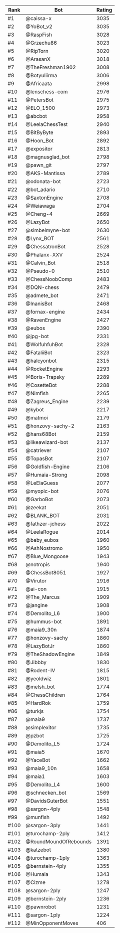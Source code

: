 Rank|Bot|Rating
---|---|---
#1|@caissa-x|3035
#2|@YoBot_v2|3035
#3|@RaspFish|3028
#4|@Grzechu86|3023
#5|@RipTorn|3020
#6|@ArasanX|3018
#7|@TheFreshman1902|3008
#8|@Botyuliirma|3006
#9|@Africaata|2998
#10|@lenschess-com|2976
#11|@PetersBot|2975
#12|@ELO_1500|2973
#13|@abcbot|2958
#14|@LeelaChessTest|2940
#15|@BitByByte|2893
#16|@Hoon_Bot|2892
#17|@expositor|2813
#18|@magnusglad_bot|2798
#19|@pawn_git|2797
#20|@AKS-Mantissa|2789
#21|@odonata-bot|2723
#22|@bot_adario|2710
#23|@SaxtonEngine|2708
#24|@Weiawaga|2704
#25|@Cheng-4|2669
#26|@LazyBot|2650
#27|@simbelmyne-bot|2630
#28|@Lynx_BOT|2561
#29|@ChessatronBot|2528
#30|@Phalanx-XXV|2524
#31|@Calvin_Bot|2518
#32|@Pseudo-0|2510
#33|@ChessNoobComp|2483
#34|@DQN-chess|2479
#35|@admete_bot|2471
#36|@InanisBot|2468
#37|@fornax-engine|2434
#38|@RavenEngine|2427
#39|@eubos|2390
#40|@jpg-bot|2331
#41|@WolfuhfuhBot|2328
#42|@FataliiBot|2323
#43|@halcyonbot|2315
#44|@RocketEngine|2293
#45|@Boris-Trapsky|2289
#46|@CosetteBot|2288
#47|@Nimfish|2265
#48|@Zagreus_Engine|2239
#49|@kybot|2217
#50|@matmoi|2179
#51|@honzovy-sachy-2|2163
#52|@hans68Bot|2159
#53|@likeawizard-bot|2137
#54|@catriever|2107
#55|@TopasBot|2107
#56|@Goldfish-Engine|2106
#57|@Humaia-Strong|2098
#58|@LeElaGuess|2077
#59|@myopic-bot|2076
#60|@GarboBot|2073
#61|@zeekat|2051
#62|@BLANK_BOT|2031
#63|@fathzer-jchess|2022
#64|@LeelaRogue|2014
#65|@baby_eubos|1960
#66|@AshNostromo|1950
#67|@Blue_Mongoose|1943
#68|@notropis|1940
#69|@ChessBot8051|1927
#70|@Virutor|1916
#71|@ai-con|1915
#72|@The_Marcus|1909
#73|@jangine|1908
#74|@Demolito_L6|1900
#75|@hummus-bot|1891
#76|@maia9_30n|1874
#77|@honzovy-sachy|1860
#78|@LazyBotJr|1860
#79|@TheShadowEngine|1849
#80|@Jibbby|1830
#81|@Rodent-IV|1815
#82|@yeoldwiz|1801
#83|@melsh_bot|1774
#84|@ChessChildren|1764
#85|@HardRok|1759
#86|@turkjs|1754
#87|@maia9|1737
#88|@simplexitor|1735
#89|@pzbot|1725
#90|@Demolito_L5|1724
#91|@maia5|1670
#92|@YaceBot|1662
#93|@maia9_10n|1658
#94|@maia1|1603
#95|@Demolito_L4|1600
#96|@schnecken_bot|1569
#97|@DavidsGuterBot|1551
#98|@sargon-4ply|1548
#99|@munfish|1492
#100|@sargon-3ply|1441
#101|@turochamp-2ply|1412
#102|@RoundMoundOfRebounds|1391
#103|@katzebot|1380
#104|@turochamp-1ply|1363
#105|@bernstein-4ply|1355
#106|@Humaia|1343
#107|@Cizme|1278
#108|@sargon-2ply|1247
#109|@bernstein-2ply|1236
#110|@pawnrobot|1231
#111|@sargon-1ply|1224
#112|@MinOpponentMoves|406

